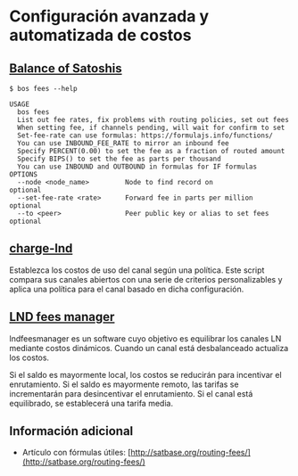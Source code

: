# Configuración avanzada y automatizada de costos

## [Balance of Satoshis](https://github.com/alexbosworth/balanceofsatoshis)

`$ bos fees --help`

```text
USAGE
  bos fees
  List out fee rates, fix problems with routing policies, set out fees
  When setting fee, if channels pending, will wait for confirm to set
  Set-fee-rate can use formulas: https://formulajs.info/functions/
  You can use INBOUND_FEE_RATE to mirror an inbound fee
  Specify PERCENT(0.00) to set the fee as a fraction of routed amount
  Specify BIPS() to set the fee as parts per thousand
  You can use INBOUND and OUTBOUND in formulas for IF formulas
OPTIONS
  --node <node_name>         Node to find record on                    optional      
  --set-fee-rate <rate>      Forward fee in parts per million          optional      
  --to <peer>                Peer public key or alias to set fees      optional
```

## [charge-lnd](https://github.com/accumulator/charge-lnd)

Establezca los costos de uso del canal según una política.
Este script compara sus canales abiertos con una serie de criterios personalizables y aplica una política para el canal basado en dicha configuración.

## [LND fees manager](https://gitlab.com/nolith/lndfeesmanager)

lndfeesmanager es un software cuyo objetivo es  equilibrar los canales LN mediante costos dinámicos.
Cuando un canal está desbalanceado actualiza los costos.

Si el saldo es mayormente local, los costos se reducirán para incentivar el enrutamiento.
Si el saldo es mayormente remoto, las tarifas se incrementarán para desincentivar el enrutamiento.
Si el canal está equilibrado, se establecerá una tarifa media.

## Información adicional

* Artículo con fórmulas útiles: [http://satbase.org/routing-fees/](http://satbase.org/routing-fees/)
